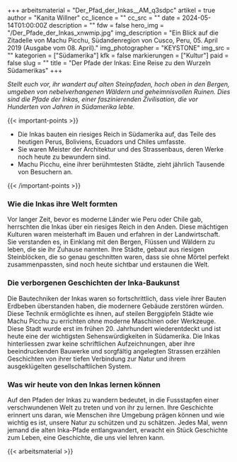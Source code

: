 +++
arbeitsmaterial = "Der_Pfad_der_Inkas__AM_q3sdpc"
artikel = true
author = "Kanita Willner"
cc_licence = ""
cc_src = ""
date = 2024-05-14T01:00:00Z
description = ""
fdw = false
hero_img = "/Der_Pfade_der_Inkas_xnwmip.jpg"
img_description = "Ein Blick auf die Zitadelle von Machu Picchu, Südandenregion von Cusco, Peru, 05. April 2019 (Ausgabe vom 08. April)."
img_photographer = "KEYSTONE"
img_src = ""
kategorien = ["Südamerika"]
kfk = false
markierungen = ["Kultur"]
paid = false
slug = ""
title = "Der Pfade der Inkas: Eine Reise zu den Wurzeln Südamerikas"
+++

_Stellt euch vor, ihr wandert auf alten Steinpfaden, hoch oben in den Bergen, umgeben von nebelverhangenen Wäldern und geheimnisvollen Ruinen. Dies sind die Pfade der Inkas, einer faszinierenden Zivilisation, die vor Hunderten von Jahren in Südamerika lebte._

{{< important-points >}}

<ul>

<li>Die Inkas bauten ein riesiges Reich in Südamerika auf, das Teile des heutigen Perus, Boliviens, Ecuadors und Chiles umfasste.</li>

<li>Sie waren Meister der Architektur und des Strassenbaus, deren Werke noch heute zu bewundern sind.</li>

<li>Machu Picchu, eine ihrer berühmtesten Städte, zieht jährlich Tausende von Besuchern an.</li>

</ul>

{{< /important-points >}}

### Wie die Inkas ihre Welt formten

Vor langer Zeit, bevor es moderne Länder wie Peru oder Chile gab, herrschten die Inkas über ein riesiges Reich in den Anden. Diese mächtigen Kulturen waren meisterhaft im Bauen und erfahren in der Landwirtschaft. Sie verstanden es, in Einklang mit den Bergen, Flüssen und Wäldern zu leben, die sie ihr Zuhause nannten. Ihre Städte, gebaut aus riesigen Steinblöcken, die so genau geschnitten waren, dass sie ohne Mörtel perfekt zusammenpassten, sind noch heute sichtbar und erstaunen die Welt.

### Die verborgenen Geschichten der Inka-Baukunst

Die Bautechniken der Inkas waren so fortschrittlich, dass viele ihrer Bauten Erdbeben überstanden haben, die modernere Gebäude zerstören würden. Diese Technik ermöglichte es ihnen, auf steilen Berggipfeln Städte wie Machu Picchu zu errichten ohne moderne Maschinen oder Werkzeuge. Diese Stadt wurde erst im frühen 20. Jahrhundert wiederentdeckt und ist heute eine der wichtigsten Sehenswürdigkeiten in Südamerika. Die Inkas hinterliessen zwar keine schriftlichen Aufzeichnungen, aber ihre beeindruckenden Bauwerke und sorgfältig angelegten Strassen erzählen Geschichten von ihrer tiefen Verbindung zur Natur und ihrem ausgeklügelten gesellschaftlichen System.

### Was wir heute von den Inkas lernen können

Auf den Pfaden der Inkas zu wandern bedeutet, in die Fussstapfen einer verschwundenen Welt zu treten und von ihr zu lernen. Ihre Geschichte erinnert uns daran, wie Menschen ihre Umgebung prägen können und wie wichtig es ist, unsere Natur zu schützen und zu schätzen. Jedes Mal, wenn jemand die alten Inka-Pfade entlangwandert, erwacht ein Stück Geschichte zum Leben, eine Geschichte, die uns viel lehren kann.

{{< arbeitsmaterial >}}

